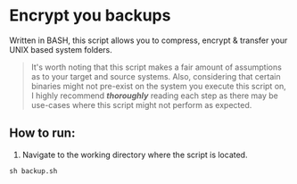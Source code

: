 # Encrypt you backups

Written in BASH, this script allows you to compress, encrypt & transfer your UNIX based system folders.

> It's worth noting that this script makes a fair amount of assumptions as to your target and source systems. Also, considering that certain binaries might not pre-exist on the system you execute this script on, I highly recommend ***thoroughly*** reading each step as there may be use-cases where this script might not perform as expected.

## How to run:

1. Navigate to the working directory where the script is located.
``` 
sh backup.sh
```
